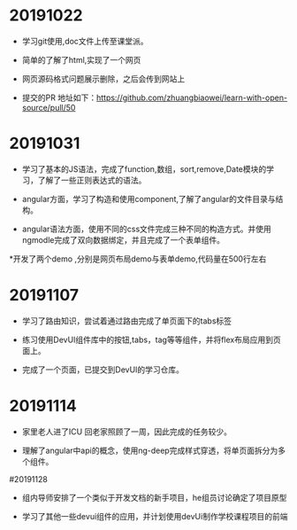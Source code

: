 

# 20191022 
* 学习git使用,doc文件上传至课堂派。
* 简单的了解了html,实现了一个网页
* 网页源码格式问题展示删除，之后会传到网站上

* 提交的PR 地址如下：https://github.com/zhuangbiaowei/learn-with-open-source/pull/50
 
 
 # 20191031
* 学习了基本的JS语法，完成了function,数组，sort,remove,Date模块的学习，了解了一些正则表达式的语法。

* angular方面，学习了构造和使用component,了解了angular的文件目录与结构。

* angular语法方面，使用不同的css文件完成三种不同的构造方式。并使用ngmodle完成了双向数据绑定，并且完成了一个表单组件。

*开发了两个demo ,分别是网页布局demo与表单demo,代码量在500行左右


# 20191107
* 学习了路由知识，尝试着通过路由完成了单页面下的tabs标签

* 练习使用DevUI组件库中的按钮,tabs，tag等等组件，并将flex布局应用到页面上。

* 完成了一个页面，已提交到DevUI的学习仓库。

# 20191114
* 家里老人进了ICU 回老家照顾了一周，因此完成的任务较少。

* 理解了angular中api的概念，使用ng-deep完成样式穿透，将单页面拆分为多个组件。

#20191128 
* 组内导师安排了一个类似于开发文档的新手项目，he组员讨论确定了项目原型

* 学习了其他一些devui组件的应用，并计划使用devUi制作学校课程项目的前端
